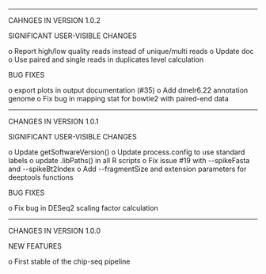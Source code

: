 ***********************************
CAHNGES IN VERSION 1.0.2

SIGNIFICANT USER-VISIBLE CHANGES

  o Report high/low quality reads instead of unique/multi reads
  o Update doc
  o Use paired and single reads in duplicates level calculation

BUG FIXES

  o export plots in output documentation (#35)
  o Add dmelr6.22 annotation genome
  o Fix bug in mapping stat for bowtie2 with paired-end data

***********************************
CHANGES IN VERSION 1.0.1

SIGNIFICANT USER-VISIBLE CHANGES

  o Update getSoftwareVersion()
  o Update process.config to use standard labels
  o update .libPaths() in all R scripts
  o Fix issue #19 with --spikeFasta and --spikeBt2Index
  o Add --fragmentSize and extension parameters for deeptools functions

BUG FIXES

  o Fix bug in DESeq2 scaling factor calculation
  

***********************************
CHANGES IN VERSION 1.0.0

NEW FEATURES

  o First stable of the chip-seq pipeline


